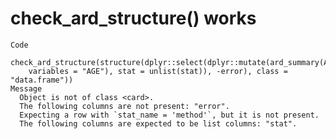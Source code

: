 # check_ard_structure() works

    Code
      check_ard_structure(structure(dplyr::select(dplyr::mutate(ard_summary(ADSL,
        variables = "AGE"), stat = unlist(stat)), -error), class = "data.frame"))
    Message
      Object is not of class <card>.
      The following columns are not present: "error".
      Expecting a row with `stat_name = 'method'`, but it is not present.
      The following columns are expected to be list columns: "stat".

